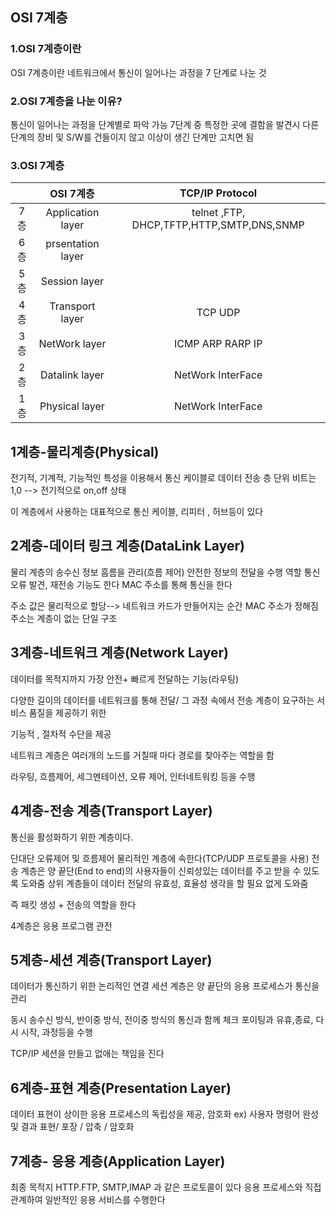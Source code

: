 ## OSI 7계층

### 1.OSI 7계층이란

 OSI 7계층이란 네트워크에서 통신이 일어나는 과정을 7 단계로 나눈 것

### 2.OSI 7계층을 나눈 이유?

 통신이 일어나는 과정을 단계별로 파악 가능
 7단계 중 특정한 곳에 결함을 발견시 다른 단계의 장비 및 S/W를 건들이지 않고 이상이 생긴
 단계만 고치면 됨
 
 

### 3.OSI 7계층
||     OSI 7계층             | TCP/IP Protocol                       |
|:---: |:---: | :---: |   
| 7층            |   Application layer           |  telnet ,FTP, DHCP,TFTP,HTTP,SMTP,DNS,SNMP           | 
| 6층           | prsentation layer          | 
| 5층           | Session layer          | 
| 4층           | Transport layer          |TCP  UDP |
| 3층           | NetWork layer          |ICMP ARP RARP IP |
| 2층           | Datalink layer          |NetWork InterFace |
| 1층           | Physical layer          |NetWork InterFace |


## 1계층-물리계층(Physical)

전기적, 기계적, 기능적인 특성을 이용해서 통신 케이블로 데이터 전송 층
단위 비트는 1,0 --> 전기적으로 on,off 상태

이 계층에서 사용하는 대표적으로 통신 케이블, 리피터 , 허브등이 있다


## 2계층-데이터 링크 계층(DataLink Layer)
물리 계층의 송수신 정보 흠름을 관리(흐름 제어)
안전한 정보의 전달을 수행  역할
통신 오류 발견, 재전송 기능도 한다
MAC 주소를 통해 통신을 한다

주소 값은 물리적으로 할당--> 네트워크 카드가 만들어지는 순간 MAC 주소가 정해짐
주소는 계층이 없는 단일 구조



## 3계층-네트워크 계층(Network Layer)

데이터를 목적지까지 가장 안전+ 빠르게 전달하는 기능(라우팅)

다양한 길이의 데이터를 네트워크를 통해 전달/ 그 과정 속에서 전송 계층이 요구하는 서비스 품질을 제공하기 위한

기능적 , 절차적 수단을 제공

네트워크 계층은 여러개의 노드를 거칠때 마다 경로를 찾아주는 역할을 함

라우팅, 흐름제어, 세그멘테이션, 오류 제어, 인터네트워킹 등을 수행

## 4계층-전송 계층(Transport Layer)

통신을 활성화하기 위한 계층이다.

단대단 오류제어 및 흐름제어 물리적인 계층에 속한다(TCP/UDP 프로토콜을 사용)
전송 계층은 양 끝단(End to end)의 사용자들이 신뢰성있는 데이터를 주고 받을 수 있도록 도와줌
상위 계층들이 데이터 전달의 유효성, 효율성 생각을 할 필요 없게 도와줌

즉 패킷 생성 + 전송의 역할을 한다

4계층은 응용 프로그램 관전
## 5계층-세션 계층(Transport Layer)

데이터가 통신하기 위한 논리적인 연결
세션 계층은 양 끝단의 응용 프로세스가 통신을 관리 

동시 송수신 방식, 반이중 방식, 전이중 방식의 통신과 함께
체크 포이팅과 유휴,종료, 다시 시작, 과정등을 수행

TCP/IP 세션을 만들고 없애는 책임을 진다


## 6계층-표현 계층(Presentation Layer)

데이터 표현이 상이한 응용 프로세스의 독립성을 제공, 암호화
ex) 사용자 명령어 완성 및 결과 표현/ 포장 / 압축 / 암호화

## 7계층- 응용 계층(Application Layer)

최종 목적지 HTTP.FTP, SMTP,IMAP 과 같은 프로토콜이 있다
응용 프로세스와 직접 관계하여 일반적인 응용 서비스를 수행한다



